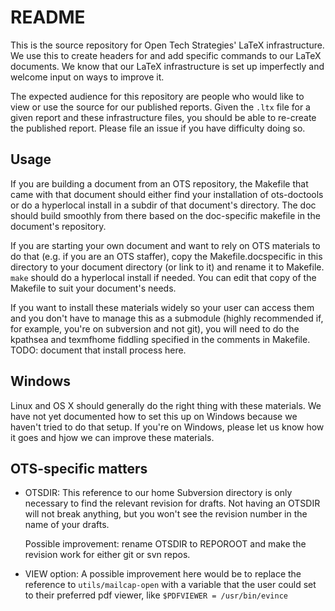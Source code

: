 # README

This is the source repository for Open Tech Strategies' LaTeX
infrastructure.  We use this to create headers for and add specific
commands to our LaTeX documents.  We know that our LaTeX infrastructure
is set up imperfectly and welcome input on ways to improve it.

The expected audience for this repository are people who would like to
view or use the source for our published reports.  Given the `.ltx` file
for a given report and these infrastructure files, you should be able to
re-create the published report.  Please file an issue if you have
difficulty doing so.

## Usage

If you are building a document from an OTS repository, the Makefile
that came with that document should either find your installation of
ots-doctools or do a hyperlocal install in a subdir of that document's
directory.  The doc should build smoothly from there based on the
doc-specific makefile in the document's repository.

If you are starting your own document and want to rely on OTS
materials to do that (e.g. if you are an OTS staffer), copy the
Makefile.docspecific in this directory to your document directory (or
link to it) and rename it to Makefile.  `make` should do a hyperlocal
install if needed.  You can edit that copy of the Makefile to suit
your document's needs.

If you want to install these materials widely so your user can access
them and you don't have to manage this as a submodule (highly
recommended if, for example, you're on subversion and not git), you
will need to do the kpathsea and texmfhome fiddling specified in the
comments in Makefile.  TODO: document that install process here.

## Windows

Linux and OS X should generally do the right thing with these
materials.  We have not yet documented how to set this up on Windows
because we haven't tried to do that setup.  If you're on Windows,
please let us know how it goes and hjow we can improve these
materials.

## OTS-specific matters

- OTSDIR: This reference to our home Subversion directory is only
  necessary to find the relevant revision for drafts.  Not having an
  OTSDIR will not break anything, but you won't see the revision number
  in the name of your drafts.

  Possible improvement: rename OTSDIR to REPOROOT and make the revision
  work for either git or svn repos.

- VIEW option: A possible improvement here would be to replace the
  reference to `utils/mailcap-open` with a variable that the user could
  set to their preferred pdf viewer, like `$PDFVIEWER = /usr/bin/evince`


